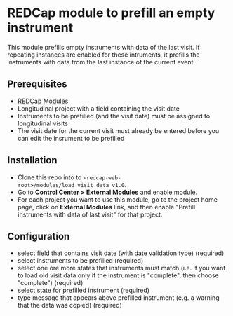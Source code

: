 # REDCap module to prefill an empty instrument
This module prefills empty instruments with data of the last visit. If repeating instances are enabled for these intruments, it prefills the instruments with data from the last instance of the current event.

## Prerequisites
- [REDCap Modules](https://github.com/vanderbilt/redcap-external-modules)
- Longitudinal project with a field containing the visit date
- Instruments to be prefilled (and the visit date) must be assigned to longitudinal visits
- The visit date for the current visit must already be entered before you can edit the insrument to be prefilled 

## Installation
- Clone this repo into to `<redcap-web-root>/modules/load_visit_data_v1.0`.
- Go to **Control Center > External Modules** and enable module.
- For each project you want to use this module, go to the project home page, click on **External Modules** link, and then enable "Prefill instruments with data of last visit" for that project.

## Configuration
- select field that contains visit date (with date validation type) (required)
- select instruments to be prefilled (required)
- select one ore more states that instruments must match (i.e. if you want to load old visit data only if the instrument is "complete", then choose "complete") (required)
- select state for prefilled instrument (required)
- type message that appears above prefilled instrument (e.g. a warning that the data was copied) (required)
